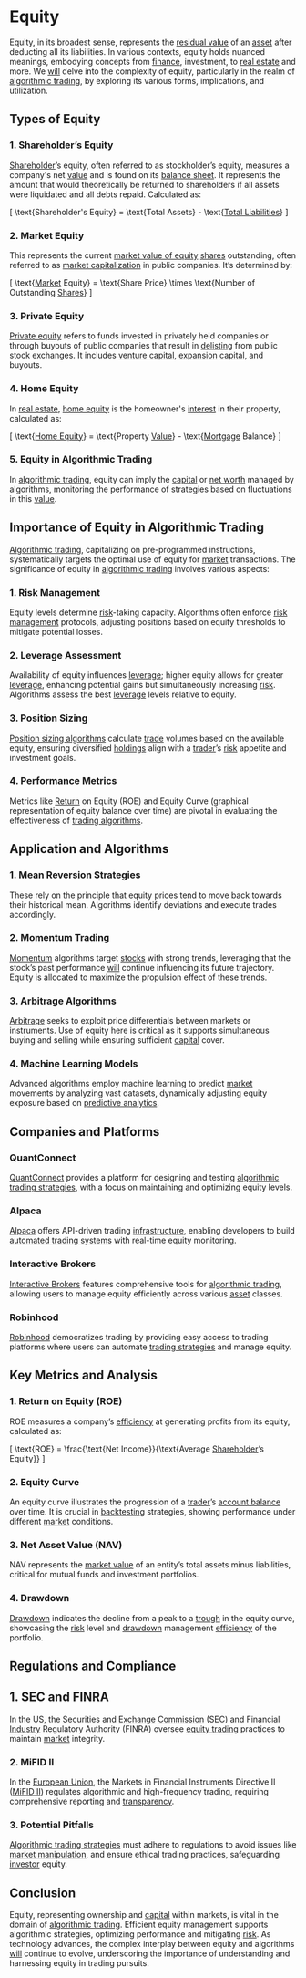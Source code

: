 # Equity

Equity, in its broadest sense, represents the [residual value](../r/residual_value.md) of an [asset](../a/asset.md) after deducting all its liabilities. In various contexts, equity holds nuanced meanings, embodying concepts from [finance](../f/finance.md), investment, to [real estate](../r/real_estate.md) and more. We [will](../w/will.md) delve into the complexity of equity, particularly in the realm of [algorithmic trading](../a/accountability.md), by exploring its various forms, implications, and utilization.

## Types of Equity

### 1. **Shareholder’s Equity**
[Shareholder](../s/shareholder.md)’s equity, often referred to as stockholder’s equity, measures a company's net [value](../v/value.md) and is found on its [balance sheet](../b/balance_sheet.md). It represents the amount that would theoretically be returned to shareholders if all assets were liquidated and all debts repaid. Calculated as:

\[ \text{Shareholder's Equity} = \text{Total Assets} - \text{[Total Liabilities](../t/total_liabilities.md)} \]

### 2. **Market Equity**
This represents the current [market value of equity](../m/market_value_of_equity.md) [shares](../s/shares.md) outstanding, often referred to as [market capitalization](../m/market_capitalization.md) in public companies. It’s determined by:

\[ \text{[Market](../m/market.md) Equity} = \text{Share Price} \times \text{Number of Outstanding [Shares](../s/shares.md)} \]

### 3. **Private Equity**
[Private equity](../p/private_equity.md) refers to funds invested in privately held companies or through buyouts of public companies that result in [delisting](../d/delisting.md) from public stock exchanges. It includes [venture capital](../v/venture_capital.md), [expansion](../e/expansion.md) [capital](../c/capital.md), and buyouts.

### 4. **Home Equity**
In [real estate](../r/real_estate.md), [home equity](../h/home_equity.md) is the homeowner's [interest](../i/interest.md) in their property, calculated as:

\[ \text{[Home Equity](../h/home_equity.md)} = \text{Property [Value](../v/value.md)} - \text{[Mortgage](../m/mortgage.md) Balance} \]

### 5. **Equity in Algorithmic Trading**
In [algorithmic trading](../a/accountability.md), equity can imply the [capital](../c/capital.md) or [net worth](../n/net_worth.md) managed by algorithms, monitoring the performance of strategies based on fluctuations in this [value](../v/value.md).

## Importance of Equity in Algorithmic Trading

[Algorithmic trading](../a/accountability.md), capitalizing on pre-programmed instructions, systematically targets the optimal use of equity for [market](../m/market.md) transactions. The significance of equity in [algorithmic trading](../a/accountability.md) involves various aspects:

### 1. **Risk Management**
Equity levels determine [risk](../r/risk.md)-taking capacity. Algorithms often enforce [risk management](../r/risk_management.md) protocols, adjusting positions based on equity thresholds to mitigate potential losses.

### 2. **Leverage Assessment**
Availability of equity influences [leverage](../l/leverage.md); higher equity allows for greater [leverage](../l/leverage.md), enhancing potential gains but simultaneously increasing [risk](../r/risk.md). Algorithms assess the best [leverage](../l/leverage.md) levels relative to equity.

### 3. **Position Sizing**
[Position sizing algorithms](../p/position_sizing_algorithms.md) calculate [trade](../t/trade.md) volumes based on the available equity, ensuring diversified [holdings](../h/holdings.md) align with a [trader](../t/trader.md)’s [risk](../r/risk.md) appetite and investment goals.

### 4. **Performance Metrics**
Metrics like [Return](../r/return.md) on Equity (ROE) and Equity Curve (graphical representation of equity balance over time) are pivotal in evaluating the effectiveness of [trading algorithms](../t/trading_algorithms.md).

## Application and Algorithms

### 1. **Mean Reversion Strategies**
These rely on the principle that equity prices tend to move back towards their historical mean. Algorithms identify deviations and execute trades accordingly.

### 2. **Momentum Trading**
[Momentum](../m/momentum.md) algorithms target [stocks](../s/stock.md) with strong trends, leveraging that the stock’s past performance [will](../w/will.md) continue influencing its future trajectory. Equity is allocated to maximize the propulsion effect of these trends.

### 3. **Arbitrage Algorithms**
[Arbitrage](../a/arbitrage.md) seeks to exploit price differentials between markets or instruments. Use of equity here is critical as it supports simultaneous buying and selling while ensuring sufficient [capital](../c/capital.md) cover.

### 4. **Machine Learning Models**
Advanced algorithms employ machine learning to predict [market](../m/market.md) movements by analyzing vast datasets, dynamically adjusting equity exposure based on [predictive analytics](../p/predictive_analytics.md).

## Companies and Platforms

### QuantConnect
[QuantConnect](https://www.quantconnect.com/) provides a platform for designing and testing [algorithmic trading strategies](../a/algorithmic_trading_strategies.md), with a focus on maintaining and optimizing equity levels.

### Alpaca
[Alpaca](https://alpaca.markets/) offers API-driven trading [infrastructure](../i/infrastructure.md), enabling developers to build [automated trading systems](../a/automated_trading_systems.md) with real-time equity monitoring.

### Interactive Brokers
[Interactive Brokers](https://www.interactivebrokers.com/en/home.php) features comprehensive tools for [algorithmic trading](../a/accountability.md), allowing users to manage equity efficiently across various [asset](../a/asset.md) classes.

### Robinhood
[Robinhood](https://robinhood.com/) democratizes trading by providing easy access to trading platforms where users can automate [trading strategies](../t/trading_strategies.md) and manage equity.

## Key Metrics and Analysis

### 1. **Return on Equity (ROE)**
ROE measures a company’s [efficiency](../e/efficiency.md) at generating profits from its equity, calculated as:

\[ \text{ROE} = \frac{\text{Net Income}}{\text{Average [Shareholder](../s/shareholder.md)’s Equity}} \]

### 2. **Equity Curve**
An equity curve illustrates the progression of a [trader](../t/trader.md)’s [account balance](../a/account_balance.md) over time. It is crucial in [backtesting](../b/backtesting.md) strategies, showing performance under different [market](../m/market.md) conditions.

### 3. **Net Asset Value (NAV)**
NAV represents the [market value](../m/market_value.md) of an entity’s total assets minus liabilities, critical for mutual funds and investment portfolios.

### 4. **Drawdown**
[Drawdown](../d/drawdown.md) indicates the decline from a peak to a [trough](../t/trough.md) in the equity curve, showcasing the [risk](../r/risk.md) level and [drawdown](../d/drawdown.md) management [efficiency](../e/efficiency.md) of the portfolio.

## Regulations and Compliance

## 1. **SEC and FINRA**
In the US, the Securities and [Exchange](../e/exchange.md) [Commission](../c/commission.md) (SEC) and Financial [Industry](../i/industry.md) Regulatory Authority (FINRA) oversee [equity trading](../e/equity_trading.md) practices to maintain [market](../m/market.md) integrity.

### 2. **MiFID II**
In the [European Union](../e/european_union_(eu).md), the Markets in Financial Instruments Directive II ([MiFID II](../m/mifid_ii.md)) regulates algorithmic and high-frequency trading, requiring comprehensive reporting and [transparency](../t/transparency.md).

### 3. **Potential Pitfalls**
[Algorithmic trading strategies](../a/algorithmic_trading_strategies.md) must adhere to regulations to avoid issues like [market manipulation](../m/market_manipulation.md), and ensure ethical trading practices, safeguarding [investor](../i/investor.md) equity.

## Conclusion

Equity, representing ownership and [capital](../c/capital.md) within markets, is vital in the domain of [algorithmic trading](../a/accountability.md). Efficient equity management supports algorithmic strategies, optimizing performance and mitigating [risk](../r/risk.md). As technology advances, the complex interplay between equity and algorithms [will](../w/will.md) continue to evolve, underscoring the importance of understanding and harnessing equity in trading pursuits.